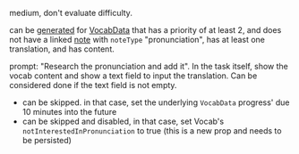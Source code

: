 medium, don't evaluate difficulty.

can be [generated](src/features/vocab-update-tasks/updateVocabTasksService.ts) for [VocabData](src/entities/vocab/vocab/VocabData.ts) that has a priority of at least 2, and does not have a linked [note](src/entities/notes/NoteData.ts) with `noteType` "pronunciation", has at least one translation, and has content.

prompt: "Research the pronunciation and add it". In the task itself, show the vocab content and show a text field to input the translation. Can be considered done if the text field is not empty.

- can be skipped. in that case, set the underlying `VocabData` progress' due 10 minutes into the future
- can be skipped and disabled, in that case, set Vocab's `notInterestedInPronunciation` to true (this is a new prop and needs to be persisted)
